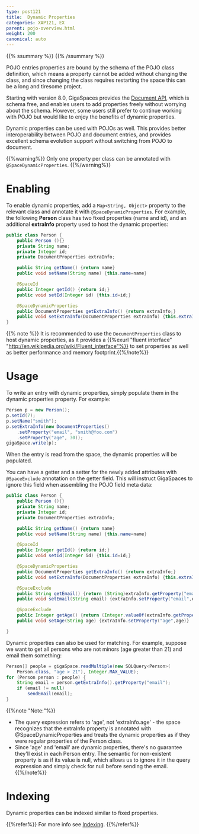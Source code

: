 ```yaml
---
type: post121
title:  Dynamic Properties
categories: XAP121, EX
parent: pojo-overview.html
weight: 200
canonical: auto
---
```


{{% ssummary %}} {{% /ssummary %}}


POJO entries properties are bound by the schema of the POJO class definition, which means a property cannot be added without changing the class, and since changing the class requires restarting the space this can be a long and tiresome project.

Starting with version 8.0, GigaSpaces provides the [Document API](./document-api.html), which is schema free, and enables users to add properties freely without worrying about the schema. However, some users still prefer to continue working with POJO but would like to enjoy the benefits of dynamic properties.

Dynamic properties can be used with POJOs as well. This provides better interoperability between POJO and document entries, and provides excellent schema evolution support without switching from POJO to document.


{{%warning%}}
Only one property per class can be annotated with `@SpaceDynamicProperties`.
{{%/warning%}}


# Enabling

To enable dynamic properties, add a `Map<String, Object>` property to the relevant class and annotate it with `@SpaceDynamicProperties`. For example, the following **Person** class has two fixed properties (name and id), and an additional **extraInfo** property used to host the dynamic properties:


```java
public class Person {
    public Person (){}
    private String name;
    private Integer id;
    private DocumentProperties extraInfo;

    public String getName() {return name}
    public void setName(String name) {this.name=name}

    @SpaceId
    public Integer getId() {return id;}
    public void setId(Integer id) {this.id=id;}

    @SpaceDynamicProperties
    public DocumentProperties getExtraInfo() {return extraInfo;}
    public void setExtraInfo(DocumentProperties extraInfo) {this.extraInfo=extraInfo;}
}
```

{{% note %}} It is recommended to use the `DocumentProperties` class to host dynamic properties, as it provides a {{%exurl "fluent interface" "http://en.wikipedia.org/wiki/Fluent_interface"%}} to set properties as well as better performance and memory footprint.{{%/note%}}

# Usage

To write an entry with dynamic properties, simply populate them in the dynamic properties property. For example:


```java
Person p = new Person();
p.setId(7);
p.setName("smith");
p.setExtraInfo(new DocumentProperties()
    .setProperty("email", "smith@foo.com")
    .setProperty("age", 30));
gigaSpace.write(p);
```

When the entry is read from the space, the dynamic properties will be populated.

You can have a getter and a setter for the newly added attributes with `@SpaceExclude` annotation on the getter field. This will instruct GigaSpaces to ignore this field when assembling the POJO field meta data:


```java
public class Person {
    public Person (){}
    private String name;
    private Integer id;
    private DocumentProperties extraInfo;

    public String getName() {return name}
    public void setName(String name) {this.name=name}

    @SpaceId
    public Integer getId() {return id;}
    public void setId(Integer id) {this.id=id;}

    @SpaceDynamicProperties
    public DocumentProperties getExtraInfo() {return extraInfo;}
    public void setExtraInfo(DocumentProperties extraInfo) {this.extraInfo=extraInfo;}

    @SpaceExclude
    public String getEmail() {return (String)extraInfo.getProperty("email")}
    public void setEmail(String email) {extraInfo.setProperty("email",email)}

    @SpaceExclude
    public Integer getAge() {return (Integer.valueOf(extraInfo.getProperty("age")))}
    public void setAge(String age) {extraInfo.setProperty("age",age)}

}
```


Dynamic properties can also be used for matching. For example, suppose we want to get all persons who are not minors (age greater than 21) and email them something:


```java
Person[] people = gigaSpace.readMultiple(new SQLQuery<Person>(
    Person.class, "age > 21"), Integer.MAX_VALUE);
for (Person person : people) {
    String email = person.getExtraInfo().getProperty("email");
    if (email != null)
        sendEmail(email);
}
```

{{%note "Note:"%}}
- The query expression refers to 'age', not 'extraInfo.age' - the space recognizes that the extraInfo property is annotated with @SpaceDynamicProperties and treats the dynamic properties as if they were regular properties of the Person class.
- Since 'age' and 'email' are dynamic properties, there's no guarantee they'll exist in each Person entry. The semantic for non-existent property is as if its value is null, which allows us to ignore it in the query expression and simply check for null before sending the email.
{{%/note%}}



# Indexing

Dynamic properties can be indexed similar to fixed properties.

{{%refer%}}
For more info see [Indexing](./indexing.html).
{{%/refer%}}
